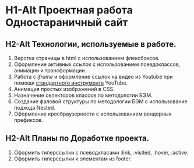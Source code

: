 # H1-Alt Проектная работа **Одностараничный сайт** 

## H2-Alt Технологии, используемые в работе. 
1. Верстка страницы в html c использованием флексбоксов. 
2. Оформление активных ссылок с использованием псевдоклассов, анимации и трансформации. 
3. Работа с *iframe* и оформление ссылок на видео из Youtube при помощи [стандартного инструмента](https://developers.google.com/youtube/youtube_player_demo?hl=ru) YouTube.  
4. Анимация простых изображений в CSS. 
5. Назначение селекторов классов по методологии БЭМ. 
6. Создание фаловой структуры по методологии БЭМ с использование подхода Nested. 
7. Оформление кросбраузерности с использованием вендорных префиксов. 

## H2-Alt Планы по Доработке проекта. 
1. Оформить гиперссылки с псеводкласами :link, :visited, :hover, :active. 
2. Оформить гиперссылки к элементам из footer. 
